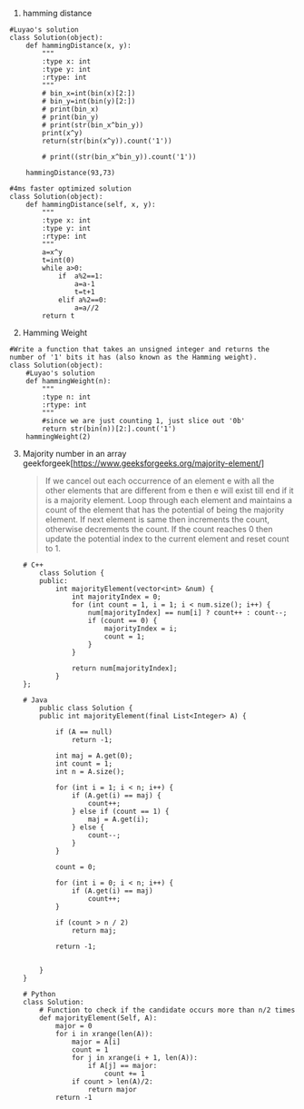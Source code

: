 1. hamming distance
```
#Luyao's solution
class Solution(object):
    def hammingDistance(x, y):
        """
        :type x: int
        :type y: int
        :rtype: int
        """
        # bin_x=int(bin(x)[2:])
        # bin_y=int(bin(y)[2:])
        # print(bin_x)
        # print(bin_y)
        # print(str(bin_x^bin_y))
        print(x^y)
        return(str(bin(x^y)).count('1'))

        # print((str(bin_x^bin_y)).count('1'))

    hammingDistance(93,73)

#4ms faster optimized solution
class Solution(object):
    def hammingDistance(self, x, y):
        """
        :type x: int
        :type y: int
        :rtype: int
        """
        a=x^y
        t=int(0)
        while a>0:
            if  a%2==1:
                a=a-1
                t=t+1
            elif a%2==0:
                a=a//2
        return t
```

2. Hamming Weight
```
#Write a function that takes an unsigned integer and returns the number of '1' bits it has (also known as the Hamming weight).
class Solution(object):
    #Luyao's solution
    def hammingWeight(n):
        """
        :type n: int
        :rtype: int
        """
        #since we are just counting 1, just slice out '0b'
        return str(bin(n))[2:].count('1')
    hammingWeight(2) 
```

3. Majority number in an array  
    geekforgeek[https://www.geeksforgeeks.org/majority-element/]  
    > If we cancel out each occurrence of an element e with all the other elements that are different from e then e will exist till end if it is a majority element. Loop through each element and maintains a count of the element that has the potential of being the majority element. If next element is same then increments the count, otherwise decrements the count. If the count reaches 0 then update the potential index to the current element and reset count to 1.  
    ```
    # C++
        class Solution {
        public:
            int majorityElement(vector<int> &num) {
                int majorityIndex = 0;
                for (int count = 1, i = 1; i < num.size(); i++) {
                    num[majorityIndex] == num[i] ? count++ : count--;
                    if (count == 0) {
                        majorityIndex = i;
                        count = 1;
                    }
                }

                return num[majorityIndex];
            }
    };
    
    # Java
        public class Solution {
        public int majorityElement(final List<Integer> A) {
            
            if (A == null)
                return -1;
                
            int maj = A.get(0);
            int count = 1;
            int n = A.size();
            
            for (int i = 1; i < n; i++) {
                if (A.get(i) == maj) {
                    count++;
                } else if (count == 1) {
                    maj = A.get(i);
                } else {
                    count--;
                }
            }
            
            count = 0;
            
            for (int i = 0; i < n; i++) {
                if (A.get(i) == maj)
                    count++;
            }
            
            if (count > n / 2)
                return maj;
                
            return -1;
            
            
        }
    }

    # Python
    class Solution:
        # Function to check if the candidate occurs more than n/2 times
        def majorityElement(Self, A):
            major = 0
            for i in xrange(len(A)):
                major = A[i]
                count = 1
                for j in xrange(i + 1, len(A)):
                    if A[j] == major:
                        count += 1
                if count > len(A)/2:
                    return major
            return -1
    ```



